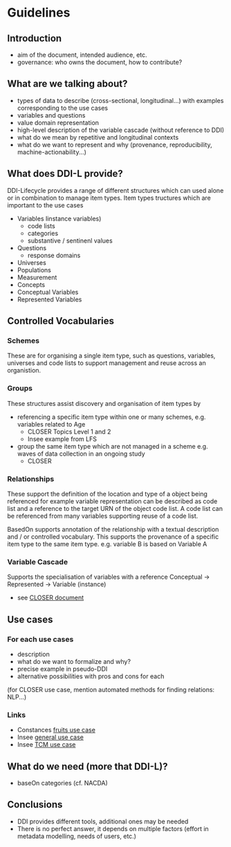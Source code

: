 # Guidelines

## Introduction

- aim of the document, intended audience, etc.
- governance: who owns the document, how to contribute?

## What are we talking about?

- types of data to describe (cross-sectional, longitudinal...) with examples corresponding to the use cases
- variables and questions
- value domain representation
- high-level description of the variable cascade (without reference to DDI)
- what do we mean by repetitive and longitudinal contexts
- what do we want to represent and why (provenance, reproducibility, machine-actionability...)

## What does DDI-L provide?

DDI-Lifecycle provides a range of different structures which can used alone or in combination to manage item types.
Item types tructures which are important to the use cases
- Variables Iinstance variables)
  - code lists
  - categories
  - substantive / sentinenl values
- Questions
  - response domains
- Universes
- Populations
- Measurement
- Concepts
- Conceptual Variables
- Represented Variables

## Controlled Vocabularies


### Schemes
These are for organising a single item type, such as questions, variables, universes and code lists to support management and reuse across an organistion.

### Groups
These structures assist discovery and organisation of item types by
- referencing a specific item type within one or many schemes, e.g. variables related to Age
  - CLOSER Topics Level 1 and 2
  - Insee example from LFS 
- group the same item type which are not managed in a scheme e.g. waves of data collection in an ongoing study
  - CLOSER 

### Relationships
These support the definition of the location and type of a object being referenced for example variable representation can be described as code list and a reference to the target URN of the object code list. A code list can be referenced from many variables supporting reuse of a code list.

BasedOn supports annotation of the relationship with a textual description and / or controlled vocabulary. This supports the provenance of a specific item type to the same item type. e.g. variable B is based on Variable A 

### Variable Cascade
Supports the specialisation of variables with a reference
Conceptual -> Represented -> Variable (instance)

- see [CLOSER document](../workshops/comparison-overview.md)


## Use cases

### For each use cases

- description
- what do we want to formalize and why?
- precise example in pseudo-DDI
- alternative possibilities with pros and cons for each

(for CLOSER use case, mention automated methods for finding relations: NLP...)

### Links

- Constances [fruits use case](../use-cases/constances.md)
- Insee [general use case](../use-cases/insee.md)
- Insee [TCM use case](../use-cases/insee-tcm.md)

## What do we need (more that DDI-L)?

- baseOn categories (cf. NACDA)

## Conclusions

- DDI provides different tools, additional ones may be needed
- There is no perfect answer, it depends on multiple factors (effort in metadata modelling, needs of users, etc.)
